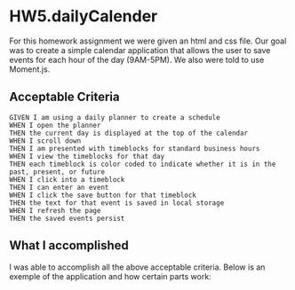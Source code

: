 # HW5.dailyCalender

For this homework assignment we were given an html and css file.  Our goal was to create a simple calendar application that allows the user to save events for each hour of the day (9AM-5PM).  We also were told to use Moment.js.

## Acceptable Criteria
```
GIVEN I am using a daily planner to create a schedule
WHEN I open the planner
THEN the current day is displayed at the top of the calendar
WHEN I scroll down
THEN I am presented with timeblocks for standard business hours
WHEN I view the timeblocks for that day
THEN each timeblock is color coded to indicate whether it is in the past, present, or future
WHEN I click into a timeblock
THEN I can enter an event
WHEN I click the save button for that timeblock
THEN the text for that event is saved in local storage
WHEN I refresh the page
THEN the saved events persist
```

## What I accomplished

I was able to accomplish all the above acceptable criteria.  Below is an exemple of the application and how certain parts work:

